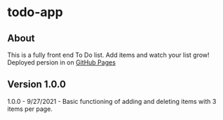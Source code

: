 # todo-app

## About

This is a fully front end To Do list. Add items and watch your list grow! Deployed persion in on [GitHub Pages](link)

## Version 1.0.0

1.0.0 - 9/27/2021 - Basic functioning of adding and deleting items with 3 items per page.
